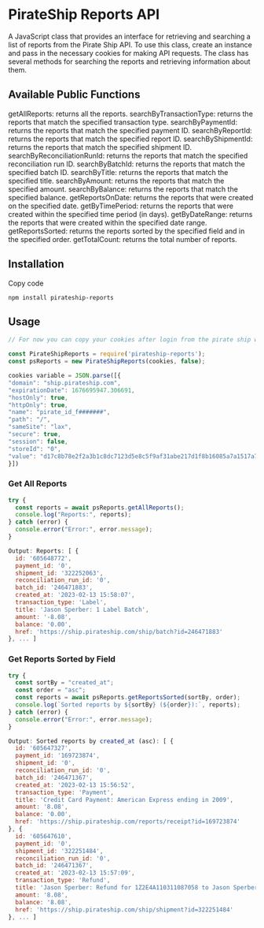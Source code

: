 
# PirateShip Reports API 
A JavaScript class that provides an interface for retrieving and searching a list of reports from the Pirate Ship API.
To use this class, create an instance and pass in the necessary cookies for making API requests. The class has several methods for searching the reports and retrieving information about them.

## Available Public Functions
getAllReports: returns all the reports.
searchByTransactionType: returns the reports that match the specified transaction type.
searchByPaymentId: returns the reports that match the specified payment ID.
searchByReportId: returns the reports that match the specified report ID.
searchByShipmentId: returns the reports that match the specified shipment ID.
searchByReconciliationRunId: returns the reports that match the specified reconciliation run ID.
searchByBatchId: returns the reports that match the specified batch ID.
searchByTitle: returns the reports that match the specified title.
searchByAmount: returns the reports that match the specified amount.
searchByBalance: returns the reports that match the specified balance.
getReportsOnDate: returns the reports that were created on the specified date.
getByTimePeriod: returns the reports that were created within the specified time period (in days).
getByDateRange: returns the reports that were created within the specified date range.
getReportsSorted: returns the reports sorted by the specified field and in the specified order.
getTotalCount: returns the total number of reports.

## Installation 

Copy code 

```npm install pirateship-reports```

## Usage 

```javascript 
// For now you can copy your cookies after login from the pirate ship website using chrome dev tools, Seems just 1 cookie in the header for auth. 

const PirateShipReports = require('pirateship-reports'); 
const psReports = new PirateShipReports(cookies, false); 

cookies variable = JSON.parse([{ 
"domain": "ship.pirateship.com", 
"expirationDate": 1676695947.306691, 
"hostOnly": true, 
"httpOnly": true, 
"name": "pirate_id_f#######", 
"path": "/", 
"sameSite": "lax", 
"secure": true, 
"session": false, 
"storeId": "0", 
"value": "d17c8b78e2f2a3b1c8dc7123d5e8c5f9af31abe217d1f8b16085a7a1517a7c25a8d0ddedc5f8ddeab737257874d2123dae8f11dc81c9dfb31e6b676a85b78116" 
}]) 

```

### Get All Reports 

```javascript 
try { 
  const reports = await psReports.getAllReports(); 
  console.log("Reports:", reports); 
} catch (error) { 
  console.error("Error:", error.message); 
} 

Output: Reports: [ { 
  id: '605648772', 
  payment_id: '0', 
  shipment_id: '322252063', 
  reconciliation_run_id: '0', 
  batch_id: '246471883', 
  created_at: '2023-02-13 15:58:07', 
  transaction_type: 'Label', 
  title: 'Jason Sperber: 1 Label Batch', 
  amount: '-8.08', 
  balance: '0.00', 
  href: 'https://ship.pirateship.com/ship/batch?id=246471883' 
}, ... ] 
```

### Get Reports Sorted by Field 

```javascript 
try { 
  const sortBy = "created_at"; 
  const order = "asc"; 
  const reports = await psReports.getReportsSorted(sortBy, order); 
  console.log(`Sorted reports by ${sortBy} (${order}):`, reports); 
} catch (error) { 
  console.error("Error:", error.message); 
} 

Output: Sorted reports by created_at (asc): [ { 
  id: '605647327', 
  payment_id: '169723874', 
  shipment_id: '0', 
  reconciliation_run_id: '0', 
  batch_id: '246471367', 
  created_at: '2023-02-13 15:56:52', 
  transaction_type: 'Payment', 
  title: 'Credit Card Payment: American Express ending in 2009', 
  amount: '8.08', 
  balance: '0.00', 
  href: 'https://ship.pirateship.com/reports/receipt?id=169723874' 
}, { 
  id: '605647610', 
  payment_id: '0', 
  shipment_id: '322251484', 
  reconciliation_run_id: '0', 
  batch_id: '246471367', 
  created_at: '2023-02-13 15:57:09', 
  transaction_type: 'Refund', 
  title: 'Jason Sperber: Refund for 1Z2E4A110311087058 to Jason Sperber', 
  amount: '8.08', 
  balance: '8.08', 
  href: 'https://ship.pirateship.com/ship/shipment?id=322251484' 
}, ... ] 
```
